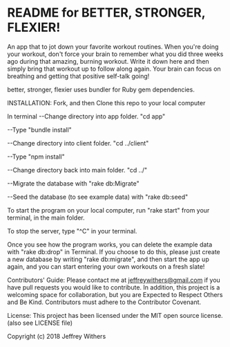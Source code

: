 # README for BETTER, STRONGER, FLEXIER!

An app that to jot down your favorite workout routines.  When you're doing your workout, don't force your brain to remember what you did three weeks ago during that amazing, burning workout.  Write it down here and then simply bring that workout up to follow along again.  Your brain can focus on breathing and getting that positive self-talk going!

better, stronger, flexier uses bundler for Ruby gem dependencies.

INSTALLATION:
Fork, and then Clone this repo to your local computer

In terminal
--Change directory into app folder.  "cd app"  

--Type "bundle install"

--Change directory into client folder.  "cd ../client"

--Type "npm install"

--Change directory back into main folder.  "cd ../"

--Migrate the database with "rake db:Migrate"

--Seed the database (to see example data) with "rake db:seed"

To start the program on your local computer, run "rake start" from your terminal, in the main folder.

To stop the server, type "^C" in your terminal.

Once you see how the program works, you can delete the example data with "rake db:drop" in Terminal.
If you choose to do this, please just create a new database by writing "rake db:migrate", and then start the app up again, and you can start entering your own workouts on a fresh slate!

Contributors' Guide:
Please contact me at jeffreywithers@gmail.com if you have pull requests you would like to contribute. In addition, this project is a welcoming space for collaboration, but you are Expected to Respect Others and Be Kind. Contributors must adhere to the Contributor Covenant.

License:
This project has been licensed under the MIT open source license.
(also see LICENSE file)

Copyright (c) 2018 Jeffrey Withers
